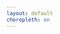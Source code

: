 ```yaml
---
layout: default
choropleth: on
---
```


<br>
<div id='test'></div>

<script>
  choropleth("/assets/chr2015/chr2015.csv","Homicide.rate.Value",1000,"#test","blue",0,0,52);
</script>

